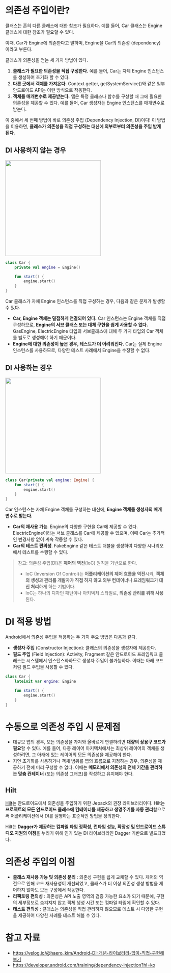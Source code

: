 # 의존성 주입이란?

클래스는 흔히 다른 클래스에 대한 참조가 필요하다. 예를 들어, Car 클래스는 Engine 클래스에 대한 참조가 필요할 수 있다. 

이때, Car가 Engine에 의존한다고 말하며, Engine을 Car의 의존성 (dependency) 이라고 부른다. 

클래스가 의존성을 얻는 세 가지 방법이 있다. 

1. **클래스가 필요한 의존성을 직접 구성한다.** 예를 들어, Car는 자체 Engine 인스턴스를 생성하여 초기화 할 수 있다.
2. **다른 곳에서 객체를 가져온다.** Context getter, getSystemService()와 같은 일부 안드로이드 API는 이런 방식으로 작동한다. 
3. **객체를 매개변수로 제공받는다.** 앱은 특정 클래스나 함수를 구성할 때 그에 필요한 의존성을 제공할 수 있다. 예를 들어, Car 생성자는 Engine 인스턴스를 매개변수로 받는다.

이 중에서 세 번째 방법이 바로 의존성 주입 (Dependency Injection, DI)이다! 이 방법을 이용하면, **클래스가 의존성을 직접 구성하는 대신에 외부로부터 의존성을 주입 받게 된다.**

## DI 사용하지 않는 경우 

<img width="300" src="https://github.com/user-attachments/assets/cd810f1e-2f8e-4902-bccb-3fcb202511ee"/>

```kotlin
class Car {
    private val engine = Engine()

    fun start() {
        engine.start()
    }
}
```

Car 클래스가 자체 Engine 인스턴스를 직접 구성하는 경우, 다음과 같은 문제가 발생할 수 있다.

- **Car, Engine 객체는 밀접하게 연결되어 있다.** Car 인스턴스는 Engine 객체를 직접 구성하므로, **Engine의 서브 클래스 또는 대체 구현을 쉽게 사용할 수 없다.** GasEngine, ElectricEngine 타입의 서브클래스에 대해 두 가지 타입의 Car 객체를 별도로 생성해야 하기 때문이다.
- **Engine에 대한 의존성이 높은 경우, 테스트가 더 어려워진다.** Car는 실제 Engine 인스턴스를 사용하므로, 다양한 테스트 사례에서 Engine을 수정할 수 없다.

## DI 사용하는 경우 

<img width="300" src="https://github.com/user-attachments/assets/af56b68e-d7f4-4f27-bf2c-99562d67b617"/>

```kotlin
class Car(private val engine: Engine) {
    fun start() {
        engine.start()
    }
}
```

Car 인스턴스는 자체 Engine 객체를 구성하는 대신에, **Engine 객체를 생성자의 매개변수로 받는다.**

- **Car의 재사용 가능**. Engine의 다양한 구현을 Car에 제공할 수 있다. ElectricEngine이라는 서브 클래스를 Car에 제공할 수 있으며, 이때 Car는 추가적인 변경사항 없이 계속 작동할 수 있다. 
- **Car의 테스트 편의성**. FakeEngine 같은 테스트 더블을 생성하여 다양한 시나리오에서 테스트를 수행할 수 있다. 

>참고: 의존성 주입(DI)은 **제어의 역전**(IoC) 원칙을 기반으로 한다. 
>- IoC (Inversion Of Control)는 **어플리케이션의 제어 흐름을 역전**시켜, **객체의 생성과 관리를 개발자가 직접 하지 않고 외부 컨테이너나 프레임워크가 대신 처리**하게 하는 기법이다.
>- IoC는 하나의 디자인 패턴이나 아키텍처 스타일로, **의존성 관리를 위해 사용**된다. 

# DI 적용 방법 

Android에서 의존성 주입을 적용하는 두 가지 주요 방법은 다음과 같다.

- **생성자 주입** (Constructor Injection): 클래스의 의존성을 생성자에 제공한다.
- **필드 주입** (Field Injection): Activity, Fragment 같은 안드로이드 프레임워크 클래스는 시스템에서 인스턴스화하므로 생성자 주입이 불가능하다. 이때는 아래 코드처럼 필드 주입을 사용할 수 있다. 

```kotlin
class Car {
    lateinit var engine: Engine

    fun start() {
        engine.start()
    }
}
```

# 수동으로 의존성 주입 시 문제점 

- 대규모 앱의 경우, 모든 의존성을 가져와 올바르게 연결하려면 **대량의 상용구 코드가 필요**할 수 있다. 예를 들어, 다중 레이어 아키텍처에서는 최상위 레이어의 객체를 생성하려면, 그 아래에 있는 레이어의 모든 의존성을 제공해야 한다.
- 지연 초기화를 사용하거나 객체 범위를 앱의 흐름으로 지정하는 경우, 의존성을 제공하기 전에 미리 구성할 수 없다. 이때는 **메모리에서 의존성의 전체 기간을 관리하는 맞춤 컨테이너** (또는 의존성 그래프)를 작성하고 유지해야 한다.

## Hilt

[Hilt](https://developer.android.com/training/dependency-injection/hilt-android?hl=ko)는 안드로이드에서 의존성을 주입하기 위한 Jepack의 권장 라이브러리이다. Hilt는 **프로젝트의 모든 안드로이드 클래스에 컨테이너를 제공하고 생명주기를 자동 관리**함으로써 어플리케이션에서 DI를 실행하는 표준적인 방법을 정의한다. 

Hilt는 **Dagger가 제공하는 컴파일 타임 정확성, 런타임 성능, 확장성 및 안드로이드 스튜디오 지원의 이점**을 누리기 위해 인기 있는 DI 라이브러리인 Dagger 기반으로 빌드되었다.

# 의존성 주입의 이점 

- **클래스 재사용 가능 및 의존성 분리** : 의존성 구현을 쉽게 교체할 수 있다. 제어의 역전으로 인해 코드 재사용성이 개선되었고, 클래스가 더 이상 의존성 생성 방법을 제어하지 않아도 모든 구성에서 작동한다. 
- **리팩토링 편의성** : 의존성은 API 노출 영역의 검증 가능한 요소가 되기 때문에, 구현의 세부정보로 숨겨지지 않고 객체 생성 시간 또는 컴파일 타임에 확인할 수 있다.
- **테스트 편의성** : 클래스는 의존성을 직접 관리하지 않으므로 테스트 시 다양한 구현을 제공하여 다양한 사례를 테스트 해볼 수 있다.

# 참고 자료 

- https://velog.io/@haero_kim/Android-DI-개념-라이브러리-없이-직접-구현해보기
- https://developer.android.com/training/dependency-injection?hl=ko

